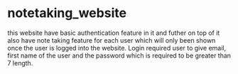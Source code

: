 # notetaking_website
this website have basic authentication feature in it and futher on top of it also have note taking feature for each user which will only been shown once the user is logged into the website. Login required user to give email, first name of the user and the password which is required to be greater than 7 length.
